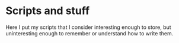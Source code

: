 # Scripts and stuff
Here I put my scripts that I consider interesting enough to store, but uninteresting enough to remember or understand how to write them.
